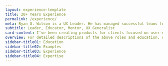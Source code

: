 ```yaml
---
layout: experience-template
title: 20+ Years Experience
permalink: /experience/
meta: Ryan G. Wilson is a UX Leader. He has managed successful teams for six years of his 20+ year career. Ryan holds a PhD in Human Computer Interaction, a Master of Fine Arts in Graphic Design, a Masters in HCI, and a Bachelors in Interactive Multimedia. He is a UX Generalist, excelling in leading projects, performing research, keeping documentation, visualizing complexity, working with stakeholders, running workshops, creating wireframes, building prototypes, running user tests, & shipping products.
subtitle: Leader, Educator, Mentor, UX Generalist
card-content: I’ve been creating products for clients focused on user-centered design for over 20 years. I hold four advanced degrees; a Ph.D. and Master of Science in Human Computer Interaction, an MFA in Graphic Design, and a Bachelors in Visual Communication. In addition, I pride myself on a drive towards leadership throughout my career, from being elevated to the role of Art Director at age 23 to serving in leadership roles at several companies, teaching the next generation of designers, and mentoring my staff.
overview: For detailed descriptions of the above roles and education, or to see more work experience dating back 20+ years, <a href="https://www.linkedin.com/in/ryangwilson/" target="_blank" rel="noreferrer">please visit my proflie on LinkedIn</a>.
sidebar-title01: Education
sidebar-title02: Examples
sidebar-title03: Experience
sidebar-title04: Expertise
---
```



